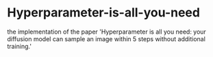 # Hyperparameter-is-all-you-need
the implementation of the paper 'Hyperparameter is all you need: your diffusion model can sample an image within 5 steps without additional training.'
